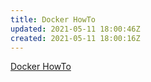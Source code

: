 ```yaml
---
title: Docker HowTo
updated: 2021-05-11 18:00:46Z
created: 2021-05-11 18:00:16Z
---
```


[Docker HowTo](https://habr.com/ru/post/310460/)
